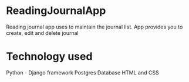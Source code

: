# ReadingJournalApp

Reading journal app uses to maintain the journal list. 
App provides you to create, edit and delete journal

# Technology used
Python - Django framework
Postgres Database
HTML and CSS
